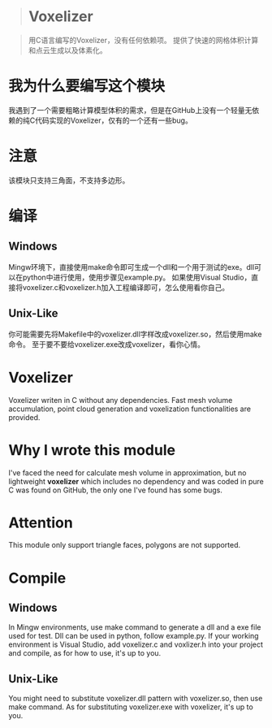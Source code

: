 > # Voxelizer

> 用C语言编写的Voxelizer，没有任何依赖项。
> 提供了快速的网格体积计算和点云生成以及体素化。

# 我为什么要编写这个模块

我遇到了一个需要粗略计算模型体积的需求，但是在GitHub上没有一个轻量无依赖的纯C代码实现的Voxelizer，仅有的一个还有一些bug。 

# 注意

该模块只支持三角面，不支持多边形。

# 编译
## Windows
Mingw环境下，直接使用make命令即可生成一个dll和一个用于测试的exe。dll可以在python中进行使用，使用步骤见example.py。
如果使用Visual Studio，直接将voxelizer.c和voxelizer.h加入工程编译即可，怎么使用看你自己。
## Unix-Like
你可能需要先将Makefile中的voxelizer.dll字样改成voxelizer.so，然后使用make命令。
至于要不要给voxelizer.exe改成voxelizer，看你心情。



# Voxelizer

Voxelizer writen in C without any dependencies.
Fast mesh volume accumulation, point cloud generation and voxelization functionalities are provided. 

# Why I wrote this module

I've faced the need for calculate mesh volume in approximation, but no lightweight **voxelizer** which includes no dependency and was coded in pure C was found on GitHub, the only one I've found has some bugs. 

# Attention

This module only support triangle faces, polygons are not supported.

# Compile
## Windows
In Mingw environments, use make command to generate a dll and a exe file used for test. Dll can be used in python, follow example.py.
If your working environment is Visual Studio, add voxelizer.c and voxlizer.h into your project and compile, as for how to use, it's up to you.
## Unix-Like
You might need to substitute voxelizer.dll pattern with voxelizer.so, then use make command.
As for substituting voxelizer.exe with voxelizer, it's up to you.
